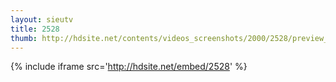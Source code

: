 ```yaml
---
layout: sieutv
title: 2528
thumb: http://hdsite.net/contents/videos_screenshots/2000/2528/preview_360p.mp4.jpg
---
```

{% include iframe src='http://hdsite.net/embed/2528' %}
 
